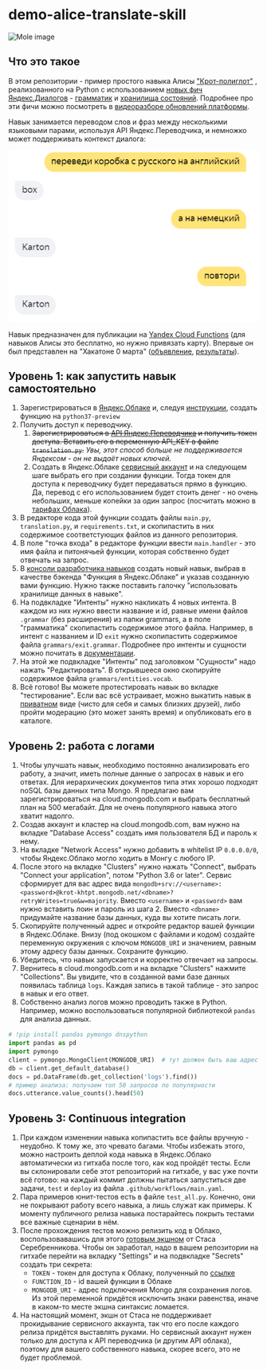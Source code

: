 # demo-alice-translate-skill
![Mole image](https://avatars.mds.yandex.net/get-dialogs/1017510/0479fa286034b99b6294/catalogue-icon-x3)

## Что это такое

В этом репозитории - пример простого навыка Алисы 
["Крот-полиглот"](https://dialogs.yandex.ru/store/skills/622af903-krot-poliglot)
, реализованного на Python с использованием 
[новых фич](https://yandex.ru/blog/dialogs/vesennee-obnovlenie-platformy-dialogov) 
[Яндекс.Диалогов](https://dialogs.yandex.ru/) -  [грамматик](https://yandex.ru/dev/dialogs/alice/doc/nlu-docpage/) и 
[хранилища состояний](https://yandex.ru/dev/dialogs/alice/doc/session-persistence-docpage/). 
Подробнее про эти фичи можно посмотреть в 
[видеоразборе обновлений платформы](https://www.youtube.com/watch?v=VLza91oQZDA&feature=youtu.be).

Навык занимается переводом слов и фраз между несколькими языковыми парами, 
используя API Яндекс.Переводчика, и немножко может поддерживать контекст диалога:

![Dialogue Image](image/dialogue.png)

Навык предназначен для публикации на 
[Yandex Cloud Functions](https://cloud.yandex.ru/docs/functions/) 
(для навыков Алисы это бесплатно, но нужно привязать карту). 
Впервые он был представлен на "Хакатоне 0 марта" 
([объявление](https://events.yandex.ru/events/hakaton-navykov-29-02-2020), 
[результаты](https://yandex.ru/blog/dialogs/kak-proshel-fevralskiy-khakaton)).

## Уровень 1: как запустить навык самостоятельно

1. Зарегистрироваться в [Яндекс.Облаке](https://console.cloud.yandex.ru/) 
и, следуя [инструкции](https://cloud.yandex.ru/docs/functions/quickstart/function-quickstart), 
создать функцию на `python37-preview`
1. Получить доступ к переводчику.
   1. ~~Зарегистрироваться в [API Яндекс.Переводчика](https://yandex.ru/dev/translate/)
и получить токен доступа. Вставить его в переменную API_KEY в файле `translation.py`.~~
   *Увы, этот способ больше не поддерживается Яндексом - он не выдаёт новых ключей.*
   1. Создать в Яндекс.Облаке 
   [сервисный аккаунт](https://cloud.yandex.ru/docs/iam/quickstart-sa)
   и на следующем шаге выбрать его при создании функции. 
   Тогда токен для доступа к переводчику будет передаваться прямо в функцию.
   Да, перевод с его использованием будет стоить денег - но очень небольших, 
   меньше копейки за один запрос 
   (посчитать можно в [тарифах Облака](https://cloud.yandex.ru/prices)). 
3. В редакторе кода этой функции создать файлы `main.py`, `translation.py`, 
и `requirements.txt`, и скопипастить в них содержимое соответстующих файлов 
из данного репозитория.
4. В поле "точка входа" в редакторе функции ввести `main.handler` - это имя
файла и питонячьей функции, которая собственно будет отвечать на запрос. 
5. В [консоли разработчика навыков](https://dialogs.yandex.ru/developer/)
создать новый навык, выбрав в качестве бэкенда "Функция в Яндекс.Облаке" и 
указав созданную вами функцию. 
Нужно также поставить галочку "использовать хранилище данных в навыке".
6. На подвкладке "Интенты" нужно накликать 4 новых интента. 
В каждом из них нужно ввести название и id, равные имени файлов `.grammar` 
(без расширения) из папки grammars, 
а в поле "грамматика" скопипастить содержимое этого файла. 
Например, в интент с названием и ID `exit` нужно скопипастить содержимое файла
`grammars/exit.grammar`.
Подробнее про интенты и сущности можно почитать в 
[документации](https://yandex.ru/dev/dialogs/alice/doc/nlu-docpage/).
7. На этой же подвкладке "Интенты" под заголовком "Сущности" надо нажать 
"Редактировать".
В открывшееся окно скопируйте содержимое файла `grammars/entities.vocab`.
8. Всё готово! Вы можете протестировать навык во вкладке "тестирование". 
Если вас всё устраивает, можно выкатить навык 
в [приватном](https://yandex.ru/dev/dialogs/alice/doc/access-docpage/) виде 
(чисто для себя и самых близких друзей), 
либо пройти модерацию (это может занять время) и опубликовать его в каталоге.

## Уровень 2: работа с логами
1. Чтобы улучшать навык, необходимо постоянно анализировать его работу, а значит, 
иметь полные данные о запросах в навык и его ответах. 
Для иерархических документов типа этих хорошо подходят noSQL базы данных типа Mongo.
Я предлагаю вам зарегистрироваться на cloud.mongodb.com и выбрать бесплатный план 
на 500 мегабайт. Для не очень популярного навыка этого хватит надолго.
2. Создав аккаунт и кластер на cloud.mongodb.com, вам нужно на вкладке 
"Database Access" создать имя пользователя БД и пароль к нему.
3. На вкладке "Network Access" нужно добавить в whitelist IP `0.0.0.0/0`, чтобы
Яндекс.Облако могло ходить в Монгу с любого IP.
4. После этого на вкладке "Clusters" нужно нажать "Connect", 
выбрать "Connect your application", потом "Python 3.6 or later". 
Сервис сформирует для вас адрес вида 
`mongodb+srv://<username>:<password>@krot-khtpt.mongodb.net/<dbname>?retryWrites=true&w=majority`.
Вместо `<username>` и `<password>` вам нужно вставить лоин и пароль из шага 2.
Вместо `<dbname>` придумайте название базы данных, куда вы хотите писать логи. 
5. Скопируйте полученный адрес и откройте редактор вашей функции в Яндекс.Облаке.
Внизу (под окошком с файлами и кодом) создайте переменную окружения 
с ключом `MONGODB_URI` и значением, равным этому адресу базы данных. 
Сохраните функцию.
6. Убедитесь, что навык запускается и корректно отвечает на запросы. 
7. Вернитесь в cloud.mongodb.com и на вкладке "Clusters" нажмите "Collections".
Вы увидите, что в созданной вами базе данных появилась таблица `logs`.
Каждая запись в такой таблице - это запрос в навык и его ответ. 
8. Собственно анализ логов можно проводить также в Python. 
Например, можно воспользоваться популярной библиотекой `pandas` для анализа данных.
```python
# !pip install pandas pymongo dnspython
import pandas as pd
import pymongo
client = pymongo.MongoClient(MONGODB_URI)  # тут должен быть ваш адрес mongo
db = client.get_default_database()
docs = pd.DataFrame(db.get_collection('logs').find())
# пример анализа: получаем топ 50 запросов по популярности
docs.utterance.value_counts().head(50)
```

## Уровень 3: Continuous integration
1. При каждом изменении навыка копипастить все файлы вручную - неудобно. 
К тому же, это чревато багами.
Чтобы избежать этого, можно настроить деплой кода навыка в Яндекс.Облако
автоматически из гитхаба после того, как код пройдёт тесты. 
Если вы склонировали себе этот репозиторий на гитхабе, у вас уже почти всё готово:
на каждый коммит должны пытаться запуститься две задачи, `test` и `deploy`
из файла `.github/workflows/main.yaml`.
2. Пара примеров юнит-тестов есть в файле `test_all.py`. 
Конечно, они не покрывают работу всего навыка, а лишь служат как примеры.
К моменту публичного релиза навыка постарайтесь покрыть тестами 
все важные сценарии в нём.
3. После прохождения тестов можно релизить код в Облако, воспользовавашись
для этого 
[готовым экшном](https://github.com/Goodsmileduck/yandex-serverless-action)
от Стаса Серебренникова. 
Чтобы он заработал, надо в вашем репозитории на гитхабе перейти 
на вкладку "Settings" и на подвкладке "Secrets" создать три секрета:
   - `TOKEN` - токен для доступа к Облаку, полученный по 
   [ссылке](https://oauth.yandex.ru/authorize?response_type=token&client_id=1a6990aa636648e9b2ef855fa7bec2fb) 
   - `FUNCTION_ID` - id вашей функции в Облаке
   - `MONGODB_URI` - адрес подключения Mongo для сохранения логов. 
   Из этой переменной придётся исключить знаки равенства, 
   иначе в каком-то месте экшна синтаксис ломается.
4. На настоящий момент, экшн от Стаса не поддерживает прокидывание 
сервисного аккаунта, так что его после каждого релиза придётся выставлять руками.
Но сервисный аккаунт нужен только для доступа к API переводчика (и другим API облака),
поэтому для вашего собственного навыка, скорее всего, это не будет проблемой.
